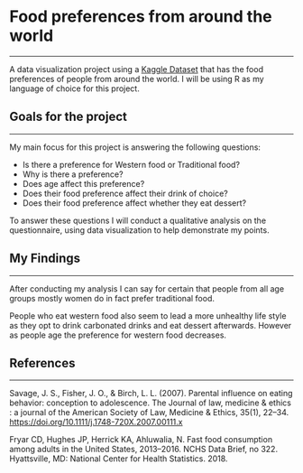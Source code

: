 # Food preferences from around the world

- - - -

A data visualization project using a [Kaggle Dataset](https://www.kaggle.com/vijayashreer/food-preferences) that has the food preferences of people from around the world. I will be using R as my language of choice for this project.

## Goals for the project

- - - -

My main focus for this project is answering the following questions:

* Is there a preference for Western food or Traditional food?
* Why is there a preference?
* Does age affect this preference?
* Does their food preference affect their drink of choice?
* Does their food preference affect whether they eat dessert?

To answer these questions I will conduct a qualitative analysis on the questionnaire, using data visualization to help demonstrate my points.

## My Findings

- - - -

After conducting my analysis I can say for certain that people from all age groups mostly women do in fact prefer traditional food.

People who eat western food also seem to lead a more unhealthy life style as they opt to drink carbonated drinks and eat dessert afterwards. However as people age the preference for western food decreases.

## References

- - - -

Savage, J. S., Fisher, J. O., & Birch, L. L. (2007). Parental influence on eating behavior: conception to adolescence. The Journal of law, medicine & ethics : a journal of the American Society of Law, Medicine & Ethics, 35(1), 22–34. https://doi.org/10.1111/j.1748-720X.2007.00111.x

Fryar CD, Hughes JP, Herrick KA, Ahluwalia, N. Fast food consumption among adults in the United States, 2013–2016. NCHS Data Brief, no 322. Hyattsville, MD: National Center for Health Statistics. 2018.
